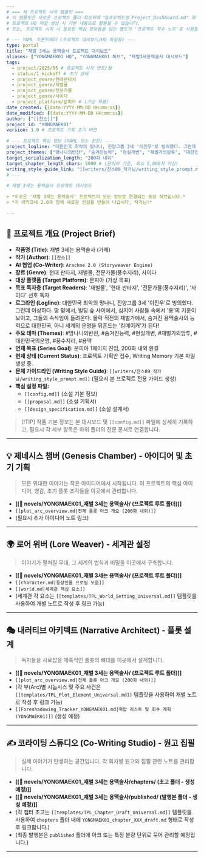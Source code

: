 ```yaml
---
# === 새 프로젝트 시작 템플릿 ===
# 이 템플릿은 새로운 프로젝트 폴더 최상위에 "@프로젝트명_Project_Dashboard.md" 와 같은
# 프로젝트 HQ 파일 생성 시 기본 내용으로 활용될 수 있습니다.
# 또는, 프로젝트 시작 시 필요한 핵심 정보들을 담는 별도의 '프로젝트 착수 노트'로 사용할 수 있습니다.

# --- YAML 프론트매터 (프로젝트 대시보드/HQ 파일용) ---
type: portal
title: "재벌 3세는 용맥술사 프로젝트 대시보드"
aliases: ["YONGMAEK01 HQ", "YONGMAEK01 허브", "재벌3세용맥술사 대시보드"]
tags:
  - project/2025/05 # 프로젝트 시작 연도/월
  - status/1_kickoff # 초기 상태
  - project_genre/현대판타지
  - project_genre/재벌물
  - project_genre/전문가물
  - project_genre/사이다
  - project_platform/문피아 # (가상 목표)
date_created: {{date:YYYY-MM-DD HH:mm:ss}}
date_modified: {{date:YYYY-MM-DD HH:mm:ss}}
author: ["[[찬스]]"]
project_id: "YONGMAEK01"
version: 1.0 # 프로젝트 기획 초기 버전

# --- 프로젝트 핵심 정보 (YAML 또는 본문) ---
project_logline: "대한민국 최악의 망나니, 진양그룹 3세 '이진우'로 빙의했다. 그런데 이상하다. 땅 밑에서, 빌딩 숲 사이에서, 심지어 사람들 속에서 '용'의 기운이 보이고, 그들의 속삭임이 들려온다. 몰락 직전의 재벌가에서, 숨겨진 용맥술사의 능력으로 대한민국, 아니 세계의 운명을 뒤흔드는 '킹메이커'가 된다!"
project_themes: ["망나니의반전", "숨겨진능력", "현실개변", "재벌가의암투", "대한민국의운명", "풍수지리", "용맥", "전문가물", "사이다"]
target_serialization_length: "200화 내외"
target_chapter_length_chars: 5000 # (문피아 기준, 최소 5,000자 이상)
writing_style_guide_link: "[[writers/찬스89_작가님/writing_style_prompt.md]]" # (필요시 YONGMAEK01 전용 스타일 가이드로 변경)
# ---

# 재벌 3세는 용맥술사 프로젝트 대시보드

> *이곳은 '재벌 3세는 용맥술사' 프로젝트의 모든 정보로 연결되는 중앙 허브입니다.*
> *저 아라크네 2.0과 함께 새로운 전설을 만들어 나갑시다, 작가님!*

---
```


## 📜 프로젝트 개요 (Project Brief)

- **작품명 (Title)**: 재벌 3세는 용맥술사 (가제)
- **작가 (Author)**: `[[찬스]]`
- **AI 협업 (Co-Writer)**: `Arachne 2.0 (Storyweaver Engine)`
- **장르 (Genre)**: 현대 판타지, 재벌물, 전문가물(풍수지리), 사이다
- **대상 플랫폼 (Target Platform)**: 문피아 (가상 목표)
- **목표 독자층 (Target Readers)**: '재벌물', '현대 판타지', '전문가물(풍수지리)', '사이다' 선호 독자
- **로그라인 (Logline)**: 대한민국 최악의 망나니, 진양그룹 3세 '이진우'로 빙의했다. 그런데 이상하다. 땅 밑에서, 빌딩 숲 사이에서, 심지어 사람들 속에서 '용'의 기운이 보이고, 그들의 속삭임이 들려온다. 몰락 직전의 재벌가에서, 숨겨진 용맥술사의 능력으로 대한민국, 아니 세계의 운명을 뒤흔드는 '킹메이커'가 된다!
- **주요 테마 (Themes)**: #망나니의반전, #숨겨진능력, #현실개변, #재벌가의암투, #대한민국의운명, #풍수지리, #용맥
- **연재 목표 (Series Goal)**: 문피아 1페이지 진입, 200화 내외 완결
- **현재 상태 (Current Status)**: 프로젝트 기획안 접수, Writing Memory 기본 파일 생성 중.
- **문체 가이드라인 (Writing Style Guide)**: `[[writers/찬스89_작가님/writing_style_prompt.md]]` (필요시 본 프로젝트 전용 가이드 생성)
- **핵심 설정 파일:**
    - `[[config.md]]` (소설 기본 정보)
    - `[[proposal.md]]` (소설 기획서)
    - `[[design_specification.md]]` (소설 설계서)

> [!TIP] 작품 기본 정보는 본 대시보드 및 `[[config.md]]` 파일에 상세히 기록하고, 필요시 각 세부 항목은 하위 폴더의 전문 문서로 연결합니다.

---

## 💡 제네시스 챔버 (Genesis Chamber) - 아이디어 및 초기 기획

> 모든 위대한 이야기는 작은 아이디어에서 시작됩니다. 이 프로젝트의 핵심 아이디어, 영감, 초기 플롯 조각들을 이곳에서 관리합니다.

- **[[📂 novels/YONGMAEK01_재벌 3세는 용맥술사/ (프로젝트 루트 폴더)]]**
- `[[plot_arc_overview.md|전체 플롯 아크 개요 (200화 내외)]]`
- (필요시 추가 아이디어 노트 링크)

---

## 🌍 로어 위버 (Lore Weaver) - 세계관 설정

> 이야기가 펼쳐질 무대, 그 세계의 법칙과 비밀을 이곳에서 구축합니다.

- **[[📂 novels/YONGMAEK01_재벌 3세는 용맥술사/ (프로젝트 루트 폴더)]]**
- `[[character.md|등장인물 프로필 모음]]`
- `[[world.md|세계관 핵심 요소]]`
- (세계관 각 요소는 `[[templates/TPL_World_Setting_Universal.md]]` 템플릿을 사용하여 개별 노트로 작성 후 링크 가능)

---

## 🎭 내러티브 아키텍트 (Narrative Architect) - 플롯 설계

> 독자들을 사로잡을 매혹적인 플롯의 뼈대를 이곳에서 설계합니다.

- **[[📂 novels/YONGMAEK01_재벌 3세는 용맥술사/ (프로젝트 루트 폴더)]]**
- `[[plot_arc_overview.md|전체 플롯 아크 개요 (200화 내외)]]`
- (각 부(Arc)별 시놉시스 및 주요 사건은 `[[templates/TPL_Plot_Element_Universal.md]]` 템플릿을 사용하여 개별 노트로 작성 후 링크 가능)
- `[[Foreshadowing_Tracker_YONGMAEK01.md|떡밥 리스트 및 회수 계획 (YONGMAEK01)]]` (생성 예정)

---

## ✍️ 코라이팅 스튜디오 (Co-Writing Studio) - 원고 집필

> 실제 이야기가 탄생하는 공간입니다. 각 회차별 원고와 집필 관련 노트를 관리합니다.

- **[[📂 novels/YONGMAEK01_재벌 3세는 용맥술사/chapters/ (초고 폴더 - 생성 예정)]]**
- **[[📂 novels/YONGMAEK01_재벌 3세는 용맥술사/published/ (발행본 폴더 - 생성 예정)]]**
- (각 챕터 초고는 `[[templates/TPL_Chapter_Draft_Universal.md]]` 템플릿을 사용하여 `chapters` 폴더 내에 `YONGMAEK01_chapter_XXX_draft.md` 형태로 작성 후 링크합니다.)
- (최종 발행본은 `published` 폴더에 아크 또는 특정 분량 단위로 묶어 관리할 예정입니다.)

---